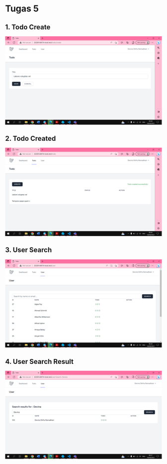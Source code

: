 # Tugas 5

## 1. Todo Create
![Alt text](screenshot/tugas5/Screenshot%20(75).png)

## 2. Todo Created
![Alt text](screenshot/tugas5/Screenshot%20(76).png)

## 3. User Search
![Alt text](screenshot/tugas5/Screenshot%20(74).png)

## 4. User Search Result
![Alt text](screenshot/tugas5/Screenshot%20(73).png)
